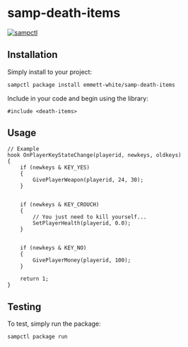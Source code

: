 # samp-death-items

[![sampctl](https://img.shields.io/badge/sampctl-samp--death--items-2f2f2f.svg?style=for-the-badge)](https://github.com/emmett-white/samp-death-items)

<!--
Short description of your library, why it's useful, some examples, pictures or
videos. Link to your forum release thread too.

Remember: You can use "forumfmt" to convert this readme to forum BBCode!

What the sections below should be used for:

`## Installation`: Leave this section un-edited unless you have some specific
additional installation procedure.

`## Testing`: Whether your library is tested with a simple `main()` and `print`,
unit-tested, or demonstrated via prompting the player to connect, you should
include some basic information for users to try out your code in some way.

And finally, maintaining your version number`:

* Follow [Semantic Versioning](https://semver.org/)
* When you release a new version, update `VERSION` and `git tag` it
* Versioning is important for sampctl to use the version control features

Happy Pawning!
-->

## Installation

Simply install to your project:

```bash
sampctl package install emmett-white/samp-death-items
```

Include in your code and begin using the library:

```pawn
#include <death-items>
```

## Usage
```pawn
// Example
hook OnPlayerKeyStateChange(playerid, newkeys, oldkeys)
{
	if (newkeys & KEY_YES)
	{
		GivePlayerWeapon(playerid, 24, 30);
	}


	if (newkeys & KEY_CROUCH)
	{
		// You just need to kill yourself...
		SetPlayerHealth(playerid, 0.0);
	}


	if (newkeys & KEY_NO)
	{
		GivePlayerMoney(playerid, 100);
	}

	return 1;
}
```

## Testing

<!--
Depending on whether your package is tested via in-game "demo tests" or
y_testing unit-tests, you should indicate to readers what to expect below here.
-->

To test, simply run the package:

```bash
sampctl package run
```

